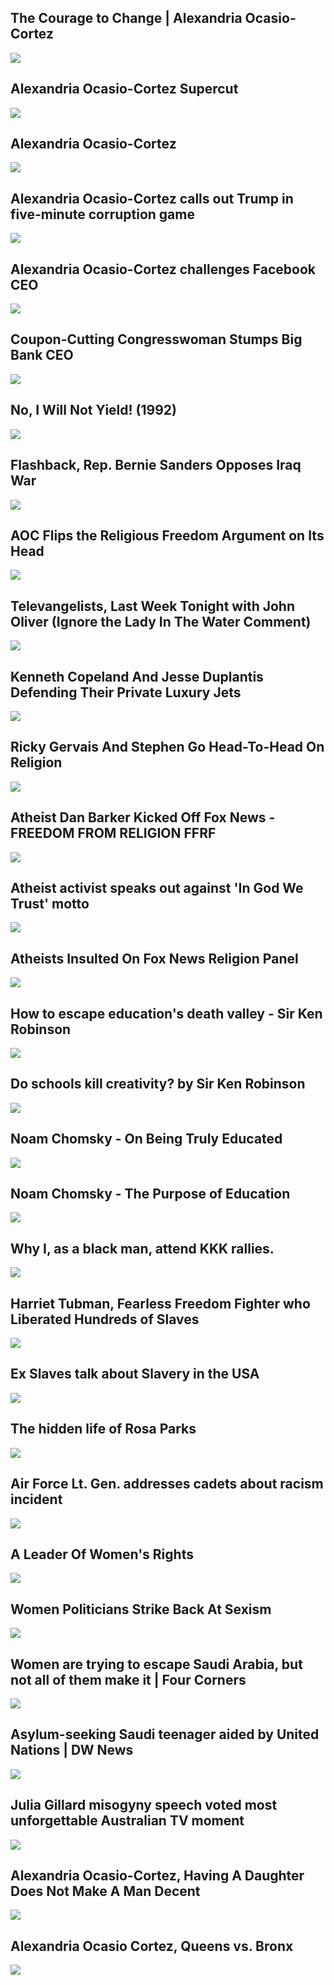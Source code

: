 The Courage to Change | Alexandria Ocasio-Cortez
------------------------------------------------

[![](/image/yid-rq3QXIVR0bs.jpg)](https://www.youtube.com/watch?v=rq3QXIVR0bs)

Alexandria Ocasio-Cortez Supercut
---------------------------------

[![](/image/yid-1LvmPL-ubsI.jpg)](https://www.youtube.com/watch?v=1LvmPL-ubsI)

Alexandria Ocasio-Cortez
------------------------

[![](/image/yid--9F9NDWshLs.jpg)](https://www.youtube.com/watch?v=-9F9NDWshLs)

Alexandria Ocasio-Cortez calls out Trump in five-minute corruption game
-----------------------------------------------------------------------

[![](/image/yid-TJlpS4vhKP0.jpg)](https://www.youtube.com/watch?v=TJlpS4vhKP0)

Alexandria Ocasio-Cortez challenges Facebook CEO
------------------------------------------------

[![](/image/yid-8KFQx-mc2Ao.jpg)](https://www.youtube.com/watch?v=8KFQx-mc2Ao)

Coupon-Cutting Congresswoman Stumps Big Bank CEO
------------------------------------------------

[![](/image/yid-YlJnznzkSf4.jpg)](https://www.youtube.com/watch?v=YlJnznzkSf4)

No, I Will Not Yield! (1992)
----------------------------

[![](/image/yid-Vabeos-F8Kk.jpg)](https://www.youtube.com/watch?v=Vabeos-F8Kk)

Flashback, Rep. Bernie Sanders Opposes Iraq War
-----------------------------------------------

[![](/image/yid-_om-x323Em0.jpg)](https://www.youtube.com/watch?v=_om-x323Em0)

AOC Flips the Religious Freedom Argument on Its Head
----------------------------------------------------

[![](/image/yid-Upa2Rk_Y1Z0.jpg)](https://www.youtube.com/watch?v=Upa2Rk_Y1Z0)

Televangelists, Last Week Tonight with John Oliver (Ignore the Lady In The Water Comment)
-----------------------------------------------------------------------------------------

[![](/image/yid-7y1xJAVZxXg.jpg)](https://www.youtube.com/watch?v=7y1xJAVZxXg)

Kenneth Copeland And Jesse Duplantis Defending Their Private Luxury Jets
------------------------------------------------------------------------

[![](/image/yid-UWt5PJhCmmg.jpg)](https://www.youtube.com/watch?v=UWt5PJhCmmg)

Ricky Gervais And Stephen Go Head-To-Head On Religion
-----------------------------------------------------

[![](/image/yid-P5ZOwNK6n9U.jpg)](https://www.youtube.com/watch?v=P5ZOwNK6n9U)

Atheist Dan Barker Kicked Off Fox News - FREEDOM FROM RELIGION FFRF
-------------------------------------------------------------------

[![](/image/yid-FhDsdH0vF2M.jpg)](https://www.youtube.com/watch?v=FhDsdH0vF2M)

Atheist activist speaks out against 'In God We Trust' motto
-----------------------------------------------------------

[![](/image/yid-3UpponQcSsA.jpg)](https://www.youtube.com/watch?v=3UpponQcSsA)

Atheists Insulted On Fox News Religion Panel
--------------------------------------------

[![](/image/yid-zlhSyB7ouJ8.jpg)](https://www.youtube.com/watch?v=zlhSyB7ouJ8)

How to escape education's death valley - Sir Ken Robinson
---------------------------------------------------------

[![](/image/yid-wX78iKhInsc.jpg)](https://www.youtube.com/watch?v=wX78iKhInsc)

Do schools kill creativity? by Sir Ken Robinson
-----------------------------------------------

[![](/image/yid-iG9CE55wbtY.jpg)](https://www.youtube.com/watch?v=iG9CE55wbtY)

Noam Chomsky - On Being Truly Educated
--------------------------------------

[![](/image/yid-eYHQcXVp4F4.jpg)](https://www.youtube.com/watch?v=eYHQcXVp4F4)

Noam Chomsky - The Purpose of Education
---------------------------------------

[![](/image/yid-DdNAUJWJN08.jpg)](https://www.youtube.com/watch?v=DdNAUJWJN08)

Why I, as a black man, attend KKK rallies.
------------------------------------------

[![](/image/yid-ORp3q1Oaezw.jpg)](https://www.youtube.com/watch?v=ORp3q1Oaezw)

Harriet Tubman, Fearless Freedom Fighter who Liberated Hundreds of Slaves
-------------------------------------------------------------------------

[![](/image/yid-XmsNGrkbHm4.jpg)](https://www.youtube.com/watch?v=XmsNGrkbHm4)

Ex Slaves talk about Slavery in the USA
---------------------------------------

[![](/image/yid-fZfcc21c6Uo.jpg)](https://www.youtube.com/watch?v=fZfcc21c6Uo)

The hidden life of Rosa Parks
-----------------------------

[![](/image/yid-tLfbmepDd4c.jpg)](https://www.youtube.com/watch?v=tLfbmepDd4c)

Air Force Lt. Gen. addresses cadets about racism incident
---------------------------------------------------------

[![](/image/yid-hkUrnHT1VvI.jpg)](https://www.youtube.com/watch?v=hkUrnHT1VvI)

A Leader Of Women's Rights
--------------------------

[![](/image/yid-fIPtJpAQkmI.jpg)](https://www.youtube.com/watch?v=fIPtJpAQkmI)

Women Politicians Strike Back At Sexism
---------------------------------------

[![](/image/yid-BiSFY3APYss.jpg)](https://www.youtube.com/watch?v=BiSFY3APYss)

Women are trying to escape Saudi Arabia, but not all of them make it | Four Corners
-----------------------------------------------------------------------------------

[![](/image/yid-4_NppxAt_cY.jpg)](https://www.youtube.com/watch?v=4_NppxAt_cY)

Asylum-seeking Saudi teenager aided by United Nations | DW News
---------------------------------------------------------------

[![](/image/yid-w5lxp9NC6ZA.jpg)](https://www.youtube.com/watch?v=w5lxp9NC6ZA)

Julia Gillard misogyny speech voted most unforgettable Australian TV moment
---------------------------------------------------------------------------

[![](/image/yid-fCNuPcf8L00.jpg)](https://www.youtube.com/watch?v=fCNuPcf8L00)

Alexandria Ocasio-Cortez, Having A Daughter Does Not Make A Man Decent
----------------------------------------------------------------------

[![](/image/yid-tSZcdMCHn2o.jpg)](https://www.youtube.com/watch?v=tSZcdMCHn2o)

Alexandria Ocasio Cortez, Queens vs. Bronx
------------------------------------------

[![](/image/yid-Y_1G4_oPt_o.jpg)](https://www.youtube.com/watch?v=Y_1G4_oPt_o)